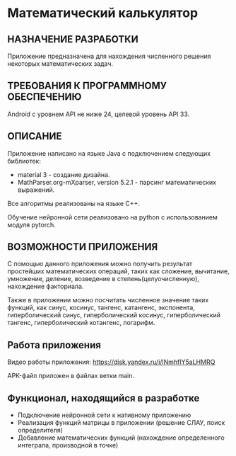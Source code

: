 # Математический калькулятор

## НАЗНАЧЕНИЕ РАЗРАБОТКИ

Приложение предназначена для нахождения численного решения некоторых математических задач.

## ТРЕБОВАНИЯ К ПРОГРАММНОМУ ОБЕСПЕЧЕНИЮ

Android с уровнем API не ниже 24, целевой уровень API 33.

## ОПИСАНИЕ

Приложение написано на языке Java c подключением следующих библиотек:
* material 3 - создание дизайна.
* MathParser.org-mXparser, version 5.2.1 - парсинг математических выражений.

Все алгоритмы реализованы на языке С++. 

Обучение нейронной сети реализовано на python c использованием модуля pytorch.




## ВОЗМОЖНОСТИ ПРИЛОЖЕНИЯ

С помощью данного приложения можно получить результат простейших математических операций, таких как сложение, вычитание, умножение, деление, возведение в степень(целуочисленную), нахождение факториала. 

Также в приложении можно посчитать численное значение таких функций, как синус, косинус, тангенс, катангенс, экспонента, гиперболический синус, гиперболический косинус,
гиперболический тангенс, гиперболический котангенс, логарифм. 

## Работа приложения
Видео работы приложения: https://disk.yandex.ru/i/lNmhfIY5aLHMRQ

APK-файл приложен в файлах ветки main.

## Функционал, находящийся в разработке
* Подключение нейронной сети к нативному приложению
* Реализация функций матрицы в приложении (решение СЛАУ, поиск определителя)
* Добавление математических функций (нахождение определенного интеграла, производной в точке)
